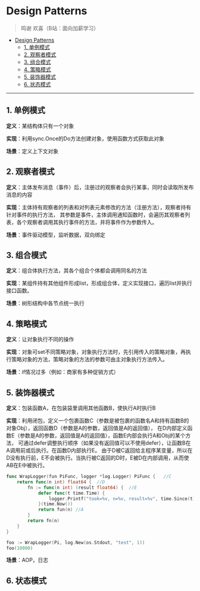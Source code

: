 # Design Patterns

>鸣谢 欢喜（B站：面向加薪学习）

<!-- TOC -->
* [Design Patterns](#design-patterns)
  * [1. 单例模式](#1-)
  * [2. 观察者模式](#2-)
  * [3. 组合模式](#3-)
  * [4. 策略模式](#4-)
  * [5. 装饰器模式](#5-)
  * [6. 状态模式](#6-)
<!-- TOC -->

---

## 1. 单例模式

**定义**：某结构体只有一个对象

**实现**：利用sync.Once的Do方法创建对象，使用函数方式获取此对象

**场景**：定义上下文对象

## 2. 观察者模式

**定义**：主体发布消息（事件）后，注册过的观察者会执行某事，同时会读取所发布消息的内容

**实现**：主体持有观察者的列表和对列表元素修改的方法（注册方法），观察者持有针对事件的执行方法，
其参数是事件，主体调用通知函数时，会遍历其观察者列表，各个观察者调用其执行事件的方法，并将事件作为参数传入。

**场景**：事件驱动模型，监听数据，双向绑定

## 3. 组合模式

**定义**：组合体执行方法，其各个组合个体都会调用同名的方法

**实现**：某组件持有其他组件形成list，形成组合体，定义实现接口，遍历list并执行接口函数。

**场景**：树形结构中各节点统一执行

## 4. 策略模式

**定义**：让对象执行不同的操作

**实现**：对象可set不同策略对象，对象执行方法时，先引用传入的策略对象，再执行策略对象的方法，策略对象的方法的参数可由主对象执行方法传入。

**场景**：if情况过多（例如：商家有多种促销方式）

## 5. 装饰器模式

**定义**：包装函数A，在包装袋里调用其他函数B，使执行A时执行B

**实现**：利用闭包，定义一个包裹函数C（参数是被包裹的函数名A和持有函数B的对象Obj），返回函数D（参数是A的参数，返回值是A的返回值），
在D内部定义函数E（参数是A的参数，返回值是A的返回值），函数E内部会执行A和Obj的某个方法，
可通过defer调整执行顺序（如果没有返回值可以不使用defer），让函数B在A调用前或后执行。在函数D内部执行E。
由于D被C返回给主程序某变量，所以在D没有执行前，E不会被执行。当执行被C返回的D时，E被D在内部调用，从而使AB在E中被执行。

```go
func WrapLogger(fun PiFunc, logger *log.Logger) PiFunc {   //C
	return func(n int) float64 {  //D
		fn := func(n int) (result float64) {  //E
			defer func(t time.Time) {
				logger.Printf("took=%v, n=%v, result=%v", time.Since(t), n, result) //Obj的B
			}(time.Now())
			return fun(n) //A
		}
		return fn(n)
	}
}
```
```go
foo := WrapLogger(Pi, log.New(os.Stdout, "test", 1))
foo(10000)
```

**场景**：AOP，日志

## 6. 状态模式